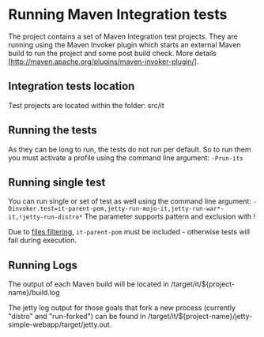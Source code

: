 Running Maven Integration tests
=====================
The project contains a set of Maven Integration test projects.
They are running using the Maven Invoker plugin which starts an external Maven build to run the project and some post build check.
More details [http://maven.apache.org/plugins/maven-invoker-plugin/].

Integration tests location
--------------------
Test projects are located within the folder: src/it

Running the tests
--------------------
As they can be long to run, the tests do not run per default. So to run them you must activate a profile using the command line argument: ```-Prun-its``` 

Running single test
--------------------
You can run single or set of test as well using the command line argument: ```-Dinvoker.test=it-parent-pom,jetty-run-mojo-it,jetty-run-war*-it,!jetty-run-distro*```
The parameter supports pattern and exclusion with !

Due to [files  filtering](http://maven.apache.org/plugins/maven-invoker-plugin/examples/filtering.html), ```it-parent-pom``` must be included - otherwise tests will fail during execution. 

Running Logs
--------------------
The output of each Maven build will be located in /target/it/${project-name}/build.log

The jetty log output for those goals that fork a new process (currently "distro" and "run-forked") can be found in /target/it/${project-name}/jetty-simple-webapp/target/jetty.out.
